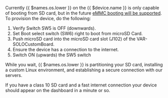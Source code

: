 Currently {{ $names.os.lower }} on the {{ $device.name }} is only capable of booting from SD card, but in the future [eMMC booting will be supported](https://github.com/balena-os/resin-imx6ul-var-dart/issues/64). To provision the device, do the following:
1. Verify Switch SW5 is OFF (downwards).
2. Set Boot select switch (SW6) right to boot from microSD Card.
3. Push microSD card into the microSD card slot (J102) of the
VAR-SOLOCustomBoard.
4. Ensure the device has a connection to the internet.
5. Switch ON (upwards) the SW5 switch

While you wait, {{ $names.os.lower }} is partitioning your SD card, installing a custom Linux environment, and establishing a secure connection with our servers.

If you have a class 10 SD card and a fast internet connection your device should appear on the dashboard in a minute or so. 